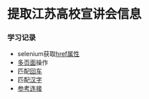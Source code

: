 # 提取江苏高校宣讲会信息

### 学习记录
* selenium获取[href属性](https://blog.csdn.net/hacklyc/article/details/65454285?utm_medium=distribute.pc_relevant.none-task-blog-BlogCommendFromMachineLearnPai2-2.channel_param&depth_1-utm_source=distribute.pc_relevant.none-task-blog-BlogCommendFromMachineLearnPai2-2.channel_param)
* [多页面](https://blog.csdn.net/DongGeGe214/article/details/52169761)操作
* 匹配[回车](https://blog.csdn.net/lmb20056127/article/details/78205183)
* 匹配[汉字](https://blog.csdn.net/qq_16069927/article/details/81417012?utm_medium=distribute.pc_relevant_t0.none-task-blog-BlogCommendFromMachineLearnPai2-1.nonecase&depth_1-utm_source=distribute.pc_relevant_t0.none-task-blog-BlogCommendFromMachineLearnPai2-1.nonecase)
* [参考连接](https://www.bilibili.com/video/BV1a7411f76Z?p=14)